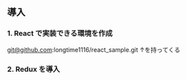 ## 導入

### 1. React で実装できる環境を作成
git@github.com:longtime1116/react_sample.git
↑を持ってくる

### 2. Redux を導入

